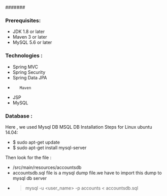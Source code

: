 #######
### Prerequisites:

- JDK 1.8 or later
- Maven 3 or later
- MySQL 5.6 or later

### Technologies :
- Spring MVC
- Spring Security
- Spring Data JPA
-        Maven
- JSP
- MySQL
###     Database :
Here             ,             we used Mysql DB 
MSQL DB Installation Steps for Linux ubuntu 14.04:
- $ sudo apt-get update
- $ sudo apt-get install mysql-server

Then                           look for the file :
- /src/main/resources/accountsdb
- accountsdb.sql file is a mysql dump file.we have to import this dump to mysql db server
- > mysql -u <user_name> -p accounts < accountsdb.sql



